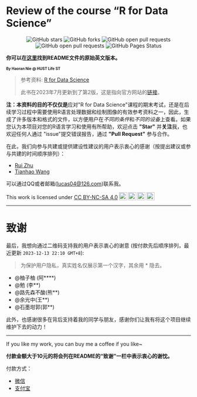 # Review of the course “R for Data Science”

<center>
  <img src="https://img.shields.io/github/stars/lucas04-nhr/Review-of-R.svg" alt="GitHub stars" href="https://github.com//lucas04-nhr/Review-of-R/stargazers"/>
  <img src="https://img.shields.io/github/forks/lucas04-nhr/Review-of-R.svg" alt="GitHub forks" href="https://github.com/lucas04-nhr/Review-of-R/network/members"/>
  <img src="https://img.shields.io/github/issues-pr-raw/lucas04-nhr/Review-of-R.svg" alt="GitHub open pull requests" href="https://github.com/lucas04-nhr/Review-of-R/pulls"/>
  <img src="https://img.shields.io/github/issues-raw/lucas04-nhr/Review-of-R.svg" alt="GitHub open pull requests" href="https://github.com/lucas04-nhr/Review-of-R/issues"/>
  <img src="https://img.shields.io/github/deployments/lucas04-nhr/Review-of-R/github-pages?label=GitHub%20Pages" alt="GitHub Pages Status" href="https://github.com/lucas04-nhr/Review-of-R/deployments"/>
</center>

  **你可以在[这里](./README.md)找到README文件的原始英文版本。**

<font size = 1>**By Haoran Nie @ HUST Life ST**</font>

> 参考资料: [R for Data Science](https://r4ds.had.co.nz)
>
> 此书在2023年7月更新到了第2版，这是指向官方网站的[链接](https://r4ds.hadley.nz)。

**注：**本资料的目的**不仅仅是**应对"R for Data Science"课程的期末考试，还是在后续学习过程中需要使用R语言处理数据和绘制图像的有效参考资料之一，因此，生成了许多版本和格式的文件，以方便用户在*不同的条件*和*不同的设备*上查看。如果您认为本项目对您的R语言学习和使用有所帮助，欢迎点击 **"Star"** 并**关注**我，也欢迎任何人通过 "issue"提交错误报告，通过 **"Pull Request"** 参与合作。

在此，我们向参与共建或提供建设性建议的用户表示衷心的感谢（按提出建议或参与共建的时间顺序排列）：

- [Rui Zhu](https://github.com/1508324011)
- [Tianhao Wang](https://github.com/lwstkhyl)

可以通过QQ或者邮箱(lucas04@126.com)联系我。

<p xmlns:cc="http://creativecommons.org/ns#" >This work is licensed under <a href="http://creativecommons.org/licenses/by-nc-sa/4.0/?ref=chooser-v1" target="_blank" rel="license noopener noreferrer" style="display:inline-block;">CC BY-NC-SA 4.0<img style="height:22px!important;margin-left:3px;vertical-align:text-bottom;" src="https://mirrors.creativecommons.org/presskit/icons/cc.svg?ref=chooser-v1"><img style="height:22px!important;margin-left:3px;vertical-align:text-bottom;" src="https://mirrors.creativecommons.org/presskit/icons/by.svg?ref=chooser-v1"><img style="height:22px!important;margin-left:3px;vertical-align:text-bottom;" src="https://mirrors.creativecommons.org/presskit/icons/nc.svg?ref=chooser-v1"><img style="height:22px!important;margin-left:3px;vertical-align:text-bottom;" src="https://mirrors.creativecommons.org/presskit/icons/sa.svg?ref=chooser-v1"></a></p>

---

# **致谢**

最后，我想向通过二维码支持我的用户表示衷心的谢意 (按付款先后顺序排列，最近更新 `2023-12-13 22:10 GMT+8`): 

> 为保护用户隐私，真实姓名仅展示第一个汉字，其余用 \* 隐去。

- @柚子柚 (阿\****)
- @勉 (李\**)
- @路先森不酸(熊\**)
- @余光中(王\**)
- @石墨坩郭(郭\**)

此外，也感谢很多在背后支持着我的同学与朋友，感谢你们让我有将这个项目继续维护下去的动力！

---

If you like my work, you can buy me a coffee if you like~

**付款金额大于10元的将会列在README的“致谢”一栏中表示衷心的谢忱。**


付款方式：

- [微信](./image/WeChat.jpg)
- [支付宝](./image/Alipay.jpg)
